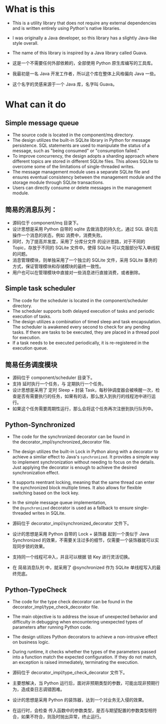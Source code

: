 # What is this
- This is a utility library that does not require any external dependencies and is written entirely using Python's native libraries.
- I was originally a Java developer, so this library has a slightly Java-like style overall.
- The name of this library is inspired by a Java library called Guava.

- 这是一个不需要任何外部依赖的，全部使用 Python 原生库编写的工具库。
- 我最初是一名 Java 开发工作者，所以这个库在整体上风格偏向 Java 一些。
- 这个名字的灵感来源于一个 Java 库，名字叫 Guava。

# What can it do
## Simple message queue
- The source code is located in the component/mq directory.
- The design utilizes the built-in SQLite library in Python for message persistence. SQL statements are used to manipulate the status of a message, such as "being consumed" or "consumption failed."
- To improve concurrency, the design adopts a sharding approach where different topics are stored in different SQLite files. This allows SQLite to overcome some of the limitations of single-threaded writes.
- The message management module uses a separate SQLite file and ensures eventual consistency between the management module and the storage module through SQLite transactions.
- Users can directly consume or delete messages in the management module.

## 简易的消息队列：
- 源码位于 component/mq 目录下。
- 设计思想是采用 Python 自带的 sqlite 去做消息的持久化，通过 SQL 语句去操作一个消息的状态，例如 消费中，消费失败。
- 同时，为了提高并发度，采用了 分库分文件 的设计思路，对于不同的 Topic，存放于不同的 SQLite 文件中。使得 SQLite 可以克服部分写入单线程的问题。
- 消息管理模块，则单独采用了一个独立的 SQLite 文件，采用 SQLite 事务的方式，保证管理模块和存储模块的最终一致性。
- 用户也可以在管理模块中直接对一些消息进行直接消费，或者删除。

## Simple task scheduler
- The code for the scheduler is located in the component/scheduler directory.
- The scheduler supports both delayed execution of tasks and periodic execution of tasks.
- The design utilizes a combination of timed sleep and task encapsulation. The scheduler is awakened every second to check for any pending tasks. If there are tasks to be executed, they are placed in a thread pool for execution.
- If a task needs to be executed periodically, it is re-registered in the execution queue.

## 简易任务调度模块
- 源码位于 component/scheduler 目录下。
- 支持 延时执行一个任务，与 定期执行一个任务。
- 设计思想是采用了 定时 Sleep + 封装 Task，每秒钟调度器会被唤醒一次，检查是否有需要执行的任务，如果有的话，那么放入到执行的线程池中进行运行。
- 如果这个任务需要周期性运行，那么会将这个任务再次注册到执行队列中。

## Python-Synchronized
- The code for the synchronized decorator can be found in the decorator_impl/synchronized_decorator file.
- The design utilizes the built-in Lock in Python along with a decorator to achieve a similar effect to Java's `synchronized`. It provides a simple way to implement synchronization without needing to focus on the details. Just applying the decorator is enough to achieve the desired synchronization effect.
- It supports reentrant locking, meaning that the same thread can enter the synchronized block multiple times. It also allows for flexible switching based on the lock key.
- In the simple message queue implementation, the `@synchronized` decorator is used as a fallback to ensure single-threaded writes in SQLite.

- 源码位于 decorator_impl/synchronized_decorator 文件下。
- 设计的思想是采用 Python 自带的 Lock + 装饰器 起到一个类似于 Java Synchronized 的效果，不需要关注过多的细节，仅需要一个装饰器就可以实现同步锁的效果。
- 支持同一个线程可冲入，并且可以根据 锁 Key 进行灵活切换。
- 在 简易消息队列 中，就采用了 @synchronized 作为 SQLite 单线程写入的最终兜底。

## Python-TypeCheck
- The code for the type check decorator can be found in the decorator_impl/type_check_decorator file.
- The main objective is to address the issue of unexpected behavior and difficulty in debugging when encountering unexpected types of parameters after running Python code.
- The design utilizes Python decorators to achieve a non-intrusive effect on business logic.
- During runtime, it checks whether the types of the parameters passed into a function match the expected configuration. If they do not match, an exception is raised immediately, terminating the execution.

- 源码位于 decorator_impl/type_check_decorator 文件下。
- 主要想解决，当 Python 运行后，面对非预期类型的参数，可能出现非预期行为，造成查日志调错困难。
- 设计的思想是采用 Python 的装饰器，达到一个对业务无入侵的效果。
- 在运行时，会检查 传入函数中的参数类型，是否与期望配置的参数类型相符合，如果不符合，则及时抛出异常，终止运行。